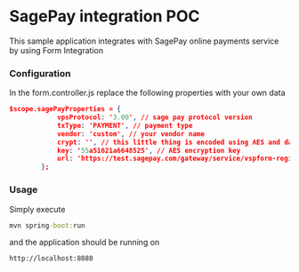 # SagePay integration POC

This sample application integrates with SagePay online payments service by using Form Integration

### Configuration
In the form.controller.js replace the following properties with your own data

```JSON
$scope.sagePayProperties = {
            vpsProtocol: '3.00', // sage pay protocol version
            txType: 'PAYMENT', // payment type
            vendor: 'custom', // your vendor name
            crypt: '', // this little thing is encoded using AES and data from forms
            key: '55a51621a6648525', // AES encryption key
            url: 'https://test.sagepay.com/gateway/service/vspform-register.vsp' // url to sagepay test form
        };
```

### Usage
Simply execute 

```cmd
mvn spring-boot:run
```
and the application should be running on
```
http://localhost:8080
```
